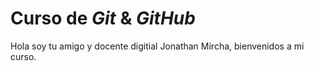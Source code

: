 # Curso de _Git_ & _GitHub_

Hola soy tu amigo y docente digitial Jonathan Mircha, bienvenidos a mi curso.